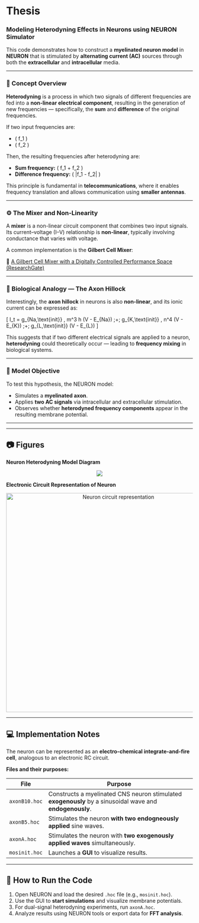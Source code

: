 # Thesis

### Modeling Heterodyning Effects in Neurons using NEURON Simulator

This code demonstrates how to construct a **myelinated neuron model** in **NEURON** that is stimulated by **alternating current (AC)** sources through both the **extracellular** and **intracellular** media.

---

### 🧠 Concept Overview

**Heterodyning** is a process in which two signals of different frequencies are fed into a **non-linear electrical component**, resulting in the generation of new frequencies — specifically, the **sum** and **difference** of the original frequencies.

If two input frequencies are:

- \( f_1 \)
- \( f_2 \)

Then, the resulting frequencies after heterodyning are:

- **Sum frequency:** \( f_1 + f_2 \)
- **Difference frequency:** \( |f_1 - f_2| \)

This principle is fundamental in **telecommunications**, where it enables frequency translation and allows communication using **smaller antennas**.

---

### ⚙️ The Mixer and Non-Linearity

A **mixer** is a non-linear circuit component that combines two input signals. Its current–voltage (I–V) relationship is **non-linear**, typically involving conductance that varies with voltage.

A common implementation is the **Gilbert Cell Mixer**:

🔗 [A Gilbert Cell Mixer with a Digitally Controlled Performance Space (ResearchGate)](https://www.researchgate.net/publication/228977791_A_Gilbert_cell_mixer_with_a_digitally_controlled_performance_space)

---

### 🧩 Biological Analogy — The Axon Hillock

Interestingly, the **axon hillock** in neurons is also **non-linear**, and its ionic current can be expressed as:

\[
I_t = g_{Na,\text{init}} \, m^3 h (V - E_{Na}) \;+\; g_{K,\text{init}} \, n^4 (V - E_{K}) \;+\; g_{L,\text{init}} (V - E_{L})
\]

This suggests that if two different electrical signals are applied to a neuron, **heterodyning** could theoretically occur — leading to **frequency mixing** in biological systems.

---

### 🧪 Model Objective

To test this hypothesis, the NEURON model:

- Simulates a **myelinated axon**.
- Applies **two AC signals** via intracellular and extracellular stimulation.
- Observes whether **heterodyned frequency components** appear in the resulting membrane potential.

---
---

## 📷 Figures

**Neuron Heterodyning Model Diagram**  

<div align="center">
  <img src="https://github.com/user-attachments/assets/3fe820ef-4581-46d6-947a-671e52393870" >

</div>

**Electronic Circuit Representation of Neuron**  

<div align="center">
  <img src="https://github.com/user-attachments/assets/26c28683-59fb-49e2-8f4b-3da9f7938f92" width="590" alt="Neuron circuit representation">
</div>

---

## 💻 Implementation Notes

The neuron can be represented as an **electro-chemical integrate-and-fire cell**, analogous to an electronic RC circuit.  

**Files and their purposes:**

| File            | Purpose |
|-----------------|---------|
| `axonB10.hoc`   | Constructs a myelinated CNS neuron stimulated **exogenously** by a sinusoidal wave and **endogenously**. |
| `axonB5.hoc`    | Stimulates the neuron **with two   endogneously applied** sine waves. |
| `axonA.hoc`     | Stimulates the neuron with **two exogenously applied  waves** simultaneously. |
| `mosinit.hoc`   | Launches a **GUI** to visualize results. |

---

## 🏃 How to Run the Code

1. Open NEURON and load the desired `.hoc` file (e.g., `mosinit.hoc`).  
2. Use the GUI to **start simulations** and visualize membrane potentials.  
3. For dual-signal heterodyning experiments, run `axonA.hoc`.  
4. Analyze results using NEURON tools or export data for **FFT analysis**.  
